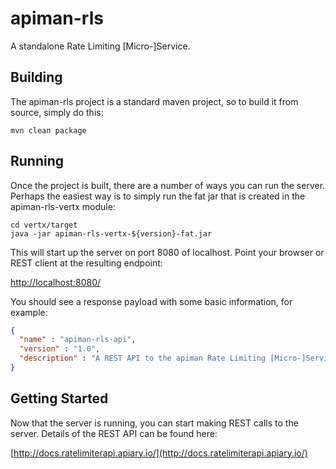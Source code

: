 # apiman-rls
A standalone Rate Limiting [Micro-]Service.

## Building
The apiman-rls project is a standard maven project, so to build it from source, 
simply do this:

```
mvn clean package
```

## Running
Once the project is built, there are a number of ways you can run the server.  Perhaps
the easiest way is to simply run the fat jar that is created in the apiman-rls-vertx 
module:

```
cd vertx/target
java -jar apiman-rls-vertx-${version}-fat.jar
```

This will start up the server on port 8080 of localhost.  Point your browser or REST
client at the resulting endpoint:

[http://localhost:8080/](http://localhost:8080/)

You should see a response payload with some basic information, for example:

```json
{
  "name" : "apiman-rls-api",
  "version" : "1.0",
  "description" : "A REST API to the apiman Rate Limiting [Micro-]Service.  This API provides a way for external clients to quickly and accurately query and increment named rate limits."
}
```

## Getting Started
Now that the server is running, you can start making REST calls to the server.  Details
of the REST API can be found here:

[http://docs.ratelimiterapi.apiary.io/](http://docs.ratelimiterapi.apiary.io/)

